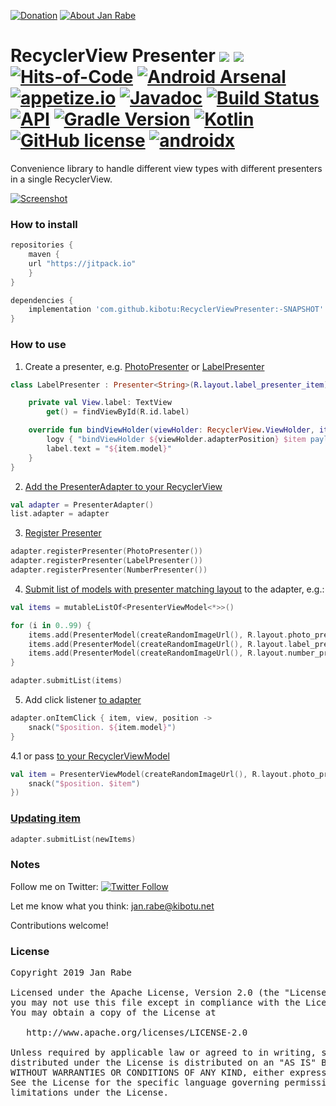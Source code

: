 [![Donation](https://img.shields.io/badge/buy%20me%20a%20coffee-brightgreen.svg)](https://www.paypal.me/janrabe/5) [![About Jan Rabe](https://img.shields.io/badge/about-me-green.svg)](https://www.kibotu.net)
# RecyclerView Presenter [![](https://jitpack.io/v/kibotu/RecyclerViewPresenter.svg)](https://jitpack.io/#kibotu/RecyclerViewPresenter) [![](https://jitpack.io/v/kibotu/RecyclerViewPresenter/month.svg)](https://jitpack.io/#kibotu/RecyclerViewPresenter) [![Hits-of-Code](https://hitsofcode.com/github/kibotu/RecyclerViewPresenter)](https://hitsofcode.com/view/github/kibotu/RecyclerViewPresenter) [![Android Arsenal](https://img.shields.io/badge/Android%20Arsenal-RecyclerViewPresenter-green.svg?style=true)](https://android-arsenal.com/details/1/3593) [![appetize.io](https://img.shields.io/badge/appetize.io-Live%20Demo-blue.svg)](https://appetize.io/app/twkuv0xydcy5h8whmkcmx81kur) [![Javadoc](https://img.shields.io/badge/javadoc-SNAPSHOT-green.svg)](https://jitpack.io/com/github/kibotu/RecyclerViewPresenter/master-SNAPSHOT/javadoc/index.html) [![Build Status](https://travis-ci.org/kibotu/RecyclerViewPresenter.svg)](https://travis-ci.org/kibotu/RecyclerViewPresenter)  [![API](https://img.shields.io/badge/API-15%2B-brightgreen.svg?style=flat)](https://android-arsenal.com/api?level=15) [![Gradle Version](https://img.shields.io/badge/gradle-6.8.0-green.svg)](https://docs.gradle.org/current/release-notes)  [![Kotlin](https://img.shields.io/badge/kotlin-1.4.21-green.svg)](https://kotlinlang.org/) [![GitHub license](https://img.shields.io/badge/license-Apache%202-blue.svg)](https://raw.githubusercontent.com/kibotu/RecyclerViewPresenter/master/LICENSE) [![androidx](https://img.shields.io/badge/androidx-brightgreen.svg)](https://developer.android.com/topic/libraries/support-library/refactor)

Convenience library to handle different view types with different presenters in a single RecyclerView. 

[![Screenshot](https://raw.githubusercontent.com/kibotu/RecyclerViewPresenter/master/screenshot.png)](https://raw.githubusercontent.com/kibotu/RecyclerViewPresenter/master/screenshot.png)
  
### How to install

```groovy
repositories {
    maven {
	url "https://jitpack.io"
    }
}

dependencies {
    implementation 'com.github.kibotu:RecyclerViewPresenter:-SNAPSHOT'
}
```

### How to use


1. Create a presenter, e.g. [PhotoPresenter](app/src/main/kotlin/net/kibotu/android/recyclerviewpresenter/app/screens/kotlin/PhotoPresenter.kt#L21-L51) or [LabelPresenter](app/src/main/kotlin/net/kibotu/android/recyclerviewpresenter/app/screens/kotlin/LabelPresenter.kt#L14-L23)

```kotlin
class LabelPresenter : Presenter<String>(R.layout.label_presenter_item) {

    private val View.label: TextView
        get() = findViewById(R.id.label)

    override fun bindViewHolder(viewHolder: RecyclerView.ViewHolder, item: PresenterViewModel<String>, payloads: MutableList<Any>?) = with(viewHolder.itemView) {
        logv { "bindViewHolder ${viewHolder.adapterPosition} $item payload=$payloads" }
        label.text = "${item.model}"
    }
}
```

2. [Add the PresenterAdapter to your RecyclerView](app/src/main/kotlin/net/kibotu/android/recyclerviewpresenter/app/screens/kotlin/PresenterActivity.kt#L26)

```kotlin
val adapter = PresenterAdapter()
list.adapter = adapter
```

3. [Register Presenter](app/src/main/kotlin/net/kibotu/android/recyclerviewpresenter/app/screens/kotlin/PresenterActivity.kt#L33-L35)

```kotlin
adapter.registerPresenter(PhotoPresenter())
adapter.registerPresenter(LabelPresenter())
adapter.registerPresenter(NumberPresenter())
```

4. [Submit list of models with presenter matching layout](app/screens/kotlin/PresenterActivity.kt#L50-L52) to the adapter, e.g.:

```kotlin
val items = mutableListOf<PresenterViewModel<*>>()

for (i in 0..99) {
    items.add(PresenterModel(createRandomImageUrl(), R.layout.photo_presenter_item))
    items.add(PresenterModel(createRandomImageUrl(), R.layout.label_presenter_item))
    items.add(PresenterModel(createRandomImageUrl(), R.layout.number_presenter_item))
}

adapter.submitList(items)
```

5. Add click listener [to adapter](app/src/main/kotlin/net/kibotu/android/recyclerviewpresenter/app/screens/kotlin/PresenterActivity.kt#L37-L40)

```kotlin
adapter.onItemClick { item, view, position ->
    snack("$position. ${item.model}")
}
```

4.1 or pass [to your RecyclerViewModel](app/src/main/kotlin/net/kibotu/android/recyclerviewpresenter/app/screens/kotlin/PresenterActivity.kt#L65-L67)

```kotlin
val item = PresenterViewModel(createRandomImageUrl(), R.layout.photo_presenter_item) { item, view, position -> 
	snack("$position. $item")
})
```

### [Updating item](app/src/main/kotlin/net/kibotu/android/recyclerviewpresenter/app/screens/kotlin/PresenterActivity.kt#L56)

```kotlin
adapter.submitList(newItems)
```

### Notes

Follow me on Twitter: [![Twitter Follow](https://img.shields.io/twitter/follow/wolkenschauer.svg?style=social)](https://twitter.com/wolkenschauer)

Let me know what you think: [jan.rabe@kibotu.net](mailto:jan.rabe@kibotu.net)

Contributions welcome!

### License
<pre>
Copyright 2019 Jan Rabe

Licensed under the Apache License, Version 2.0 (the "License");
you may not use this file except in compliance with the License.
You may obtain a copy of the License at

   http://www.apache.org/licenses/LICENSE-2.0

Unless required by applicable law or agreed to in writing, software
distributed under the License is distributed on an "AS IS" BASIS,
WITHOUT WARRANTIES OR CONDITIONS OF ANY KIND, either express or implied.
See the License for the specific language governing permissions and
limitations under the License.
</pre>
